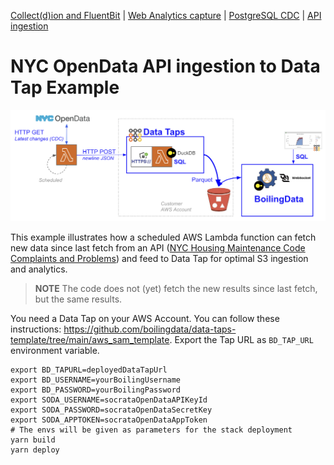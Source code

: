 [Collect(d)ion and FluentBit](https://github.com/boilingdata/data-taps-fluentbit-example) | [Web Analytics capture](https://github.com/boilingdata/data-taps-webanalytics-example) | [PostgreSQL CDC](https://github.com/boilingdata/data-taps-postgres-cdc) | [API ingestion](https://github.com/boilingdata/data-taps-socrataOpenData-example)

# NYC OpenData API ingestion to Data Tap Example

<p align="center">
  <img src="img/nycod-example.png" title="simple architecture">
</p>

This example illustrates how a scheduled AWS Lambda function can fetch new data since last fetch from an API ([NYC Housing Maintenance Code Complaints and Problems](https://dev.socrata.com/foundry/data.cityofnewyork.us/ygpa-z7cr)) and feed to Data Tap for optimal S3 ingestion and analytics.

> **NOTE** The code does not (yet) fetch the new results since last fetch, but the same results.

You need a Data Tap on your AWS Account. You can follow these instructions: https://github.com/boilingdata/data-taps-template/tree/main/aws_sam_template. Export the Tap URL as `BD_TAP_URL` environment variable.

```shell
export BD_TAPURL=deployedDataTapUrl
export BD_USERNAME=yourBoilingUsername
export BD_PASSWORD=yourBoilingPassword
export SODA_USERNAME=socrataOpenDataAPIKeyId
export SODA_PASSWORD=socrataOpenDataSecretKey
export SODA_APPTOKEN=socrataOpenDataAppToken
# The envs will be given as parameters for the stack deployment
yarn build
yarn deploy
```
